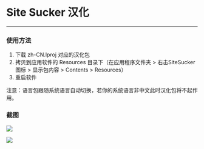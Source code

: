 # Site Sucker 汉化
- - - -

### 使用方法
1. 下载 zh-CN.lproj 对应的汉化包
2. 拷贝到应用软件的 Resources 目录下（在应用程序文件夹 > 右击SiteSucker图标 > 显示包内容 > Contents >  Resources）
3. 重启软件

注意：语言包跟随系统语言自动切换，若你的系统语言非中文此时汉化包将不起作用。

### 截图

![](readme/Screenshots01.png)


![](readme/Screenshots02.png)

